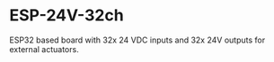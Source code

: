 # ESP-24V-32ch
 ESP32 based board with 32x 24 VDC inputs and 32x 24V outputs for external actuators.
